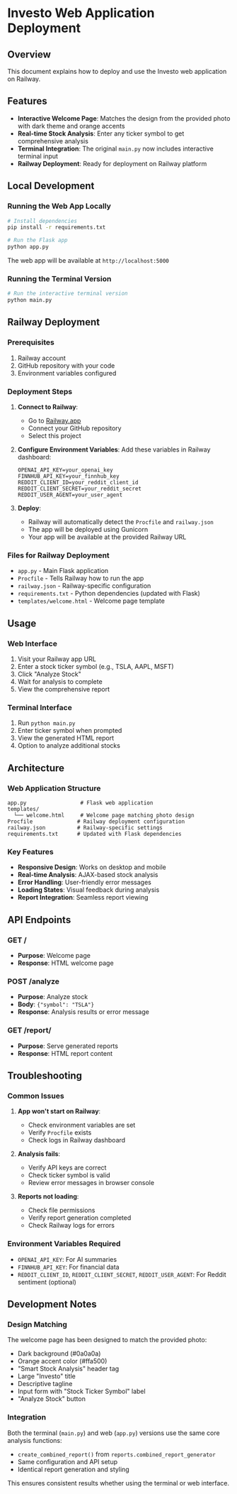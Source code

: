 # Investo Web Application Deployment

## Overview
This document explains how to deploy and use the Investo web application on Railway.

## Features
- **Interactive Welcome Page**: Matches the design from the provided photo with dark theme and orange accents
- **Real-time Stock Analysis**: Enter any ticker symbol to get comprehensive analysis
- **Terminal Integration**: The original `main.py` now includes interactive terminal input
- **Railway Deployment**: Ready for deployment on Railway platform

## Local Development

### Running the Web App Locally
```bash
# Install dependencies
pip install -r requirements.txt

# Run the Flask app
python app.py
```

The web app will be available at `http://localhost:5000`

### Running the Terminal Version
```bash
# Run the interactive terminal version
python main.py
```

## Railway Deployment

### Prerequisites
1. Railway account
2. GitHub repository with your code
3. Environment variables configured

### Deployment Steps

1. **Connect to Railway**:
   - Go to [Railway.app](https://railway.app)
   - Connect your GitHub repository
   - Select this project

2. **Configure Environment Variables**:
   Add these variables in Railway dashboard:
   ```
   OPENAI_API_KEY=your_openai_key
   FINNHUB_API_KEY=your_finnhub_key
   REDDIT_CLIENT_ID=your_reddit_client_id
   REDDIT_CLIENT_SECRET=your_reddit_secret
   REDDIT_USER_AGENT=your_user_agent
   ```

3. **Deploy**:
   - Railway will automatically detect the `Procfile` and `railway.json`
   - The app will be deployed using Gunicorn
   - Your app will be available at the provided Railway URL

### Files for Railway Deployment
- `app.py` - Main Flask application
- `Procfile` - Tells Railway how to run the app
- `railway.json` - Railway-specific configuration
- `requirements.txt` - Python dependencies (updated with Flask)
- `templates/welcome.html` - Welcome page template

## Usage

### Web Interface
1. Visit your Railway app URL
2. Enter a stock ticker symbol (e.g., TSLA, AAPL, MSFT)
3. Click "Analyze Stock"
4. Wait for analysis to complete
5. View the comprehensive report

### Terminal Interface
1. Run `python main.py`
2. Enter ticker symbol when prompted
3. View the generated HTML report
4. Option to analyze additional stocks

## Architecture

### Web Application Structure
```
app.py                 # Flask web application
templates/
  └── welcome.html     # Welcome page matching photo design
Procfile              # Railway deployment configuration
railway.json          # Railway-specific settings
requirements.txt      # Updated with Flask dependencies
```

### Key Features
- **Responsive Design**: Works on desktop and mobile
- **Real-time Analysis**: AJAX-based stock analysis
- **Error Handling**: User-friendly error messages
- **Loading States**: Visual feedback during analysis
- **Report Integration**: Seamless report viewing

## API Endpoints

### GET /
- **Purpose**: Welcome page
- **Response**: HTML welcome page

### POST /analyze
- **Purpose**: Analyze stock
- **Body**: `{"symbol": "TSLA"}`
- **Response**: Analysis results or error message

### GET /report/<filename>
- **Purpose**: Serve generated reports
- **Response**: HTML report content

## Troubleshooting

### Common Issues

1. **App won't start on Railway**:
   - Check environment variables are set
   - Verify `Procfile` exists
   - Check logs in Railway dashboard

2. **Analysis fails**:
   - Verify API keys are correct
   - Check ticker symbol is valid
   - Review error messages in browser console

3. **Reports not loading**:
   - Check file permissions
   - Verify report generation completed
   - Check Railway logs for errors

### Environment Variables Required
- `OPENAI_API_KEY`: For AI summaries
- `FINNHUB_API_KEY`: For financial data
- `REDDIT_CLIENT_ID`, `REDDIT_CLIENT_SECRET`, `REDDIT_USER_AGENT`: For Reddit sentiment (optional)

## Development Notes

### Design Matching
The welcome page has been designed to match the provided photo:
- Dark background (#0a0a0a)
- Orange accent color (#ffa500)
- "Smart Stock Analysis" header tag
- Large "Investo" title
- Descriptive tagline
- Input form with "Stock Ticker Symbol" label
- "Analyze Stock" button

### Integration
Both the terminal (`main.py`) and web (`app.py`) versions use the same core analysis functions:
- `create_combined_report()` from `reports.combined_report_generator`
- Same configuration and API setup
- Identical report generation and styling

This ensures consistent results whether using the terminal or web interface.
